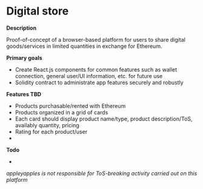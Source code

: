 # Digital store

**Description**

Proof-of-concept of a browser-based platform for users to share digital goods/services in limited quantities in exchange for Ethereum.


**Primary goals**

 - Create React.js components for common features such as wallet connection, general user/UI information, etc. for future use
 - Solidity contract to administrate app features securely and robustly


**Features TBD**

 - Products purchasable/rented with Ethereum
 - Products organized in a grid of cards
 - Each card should display product name/type, product description/ToS, availably quantity, pricing
 - Rating for each product/user
 - 

**Todo**

 - 

*appleyapples is not responsible for ToS-breaking activity carried out on this platform*
